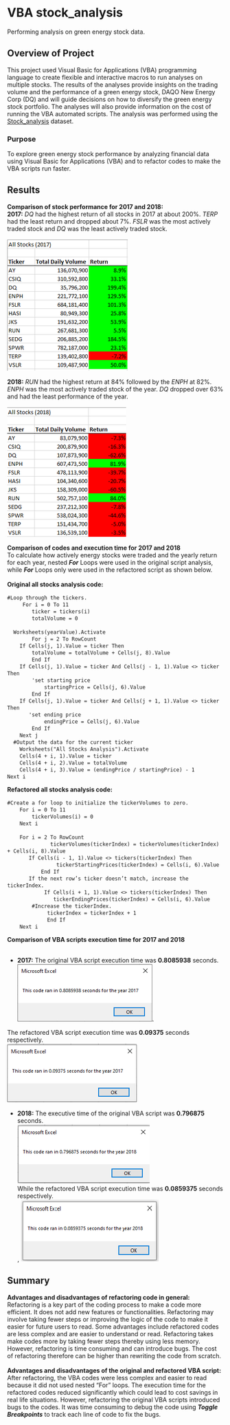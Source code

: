 # VBA stock_analysis
Performing analysis on green energy stock data.

## Overview of Project
This project used Visual Basic for Applications (VBA) programming language to create flexible and interactive macros to run analyses on multiple stocks. The results of the analyses provide insights on the trading volume and the performance of a green energy stock, DAQO New Energy Corp (DQ) and will guide decisions on how to diversify the green energy stock portfolio. The analyses will also provide information on the cost of running the VBA automated scripts. The analysis was performed using the [Stock_analysis](https://github.com/aobasuyi/stock_analysis/blob/main/VBA_Challenge.xlsm) dataset.

### Purpose
To explore green energy stock performance by analyzing financial data using Visual Basic for Applications (VBA) and to refactor codes to make the VBA scripts run faster.

## Results

**Comparison of stock performance for 2017 and 2018:**<br />
**2017:** *DQ* had the highest return of all stocks in 2017 at about 200%. *TERP* had the least return and dropped about 7%. *FSLR* was the most actively traded stock and *DQ* was the least actively traded stock.<br /><br /> *![VBA_Challenge 2017](Module%202_Resources/VBA_Challenge_All%20Stocks_2017.png)*<br />

**2018:** *RUN* had the highest return at 84% followed by the *ENPH* at 82%. *ENPH* was the most actively traded stock of the year. *DQ* dropped over 63% and had the least performance of the year. <br /><br />![image](Module%202_Resources/VBA%20Challenge_All%20Stocks_2018.png)
<br />

**Comparison of codes and execution time for 2017 and 2018** <br />
To calculate how actively energy stocks were traded and the yearly return for each year, nested ***For*** Loops were used in the original script analysis, while ***For*** Loops only were used in the refactored script as shown below.<br /><br />
**Original all stocks analysis code:**
```
#Loop through the tickers.
     For i = 0 To 11
        ticker = tickers(i)
        totalVolume = 0
        
  Worksheets(yearValue).Activate
        For j = 2 To RowCount
    If Cells(j, 1).Value = ticker Then
    	totalVolume = totalVolume + Cells(j, 8).Value
        End If
    If Cells(j, 1).Value = ticker And Cells(j - 1, 1).Value <> ticker Then
        'set starting price
            startingPrice = Cells(j, 6).Value
        End If
    If Cells(j, 1).Value = ticker And Cells(j + 1, 1).Value <> ticker Then
       'set ending price
            endingPrice = Cells(j, 6).Value
        End If
    Next j
  #Output the data for the current ticker
    Worksheets("All Stocks Analysis").Activate
    Cells(4 + i, 1).Value = ticker
    Cells(4 + i, 2).Value = totalVolume
    Cells(4 + i, 3).Value = (endingPrice / startingPrice) - 1
Next i
```
**Refactored all stocks analysis code:**
```
#Create a for loop to initialize the tickerVolumes to zero.
    For i = 0 To 11
        tickerVolumes(i) = 0
    Next i
        
    For i = 2 To RowCount
              tickerVolumes(tickerIndex) = tickerVolumes(tickerIndex) + Cells(i, 8).Value
       If Cells(i - 1, 1).Value <> tickers(tickerIndex) Then
                tickerStartingPrices(tickerIndex) = Cells(i, 6).Value
           End If
       If the next row’s ticker doesn’t match, increase the tickerIndex.
            If Cells(i + 1, 1).Value <> tickers(tickerIndex) Then
               tickerEndingPrices(tickerIndex) = Cells(i, 6).Value
        #Increase the tickerIndex.
             tickerIndex = tickerIndex + 1
             End If
    Next i
```

**Comparison of VBA scripts execution time for 2017 and 2018** <br /><br />
- **2017:** The original VBA script execution time was **0.8085938** seconds. <br />
*![Original_2017](Module%202_Resources/VBA_Original_2017.png)*. <br /> 

The refactored VBA script execution time was **0.09375** seconds respectively. <br />
*![Refactored_2017](Module%202_Resources/VBA_Challenge_2017.png)* <br />

- **2018:** The executive time of the original VBA script was **0.796875** seconds.<br />
*![Original_2018](Module%202_Resources/VBA_Original_2018.png)*<br />
While the refactored VBA script execution time was **0.0859375** seconds respectively.
<br />, *![Refactored_2018](Module%202_Resources/VBA_Challenge_2018%20.png)*
 
## Summary
**Advantages and disadvantages of refactoring code in general:** <br />
Refactoring is a key part of the coding process to make a code more efficient. It does not add new features or functionalities. Refactoring may involve taking fewer steps or improving the logic of the code to make it easier for future users to read. Some advantages include refactored codes are less complex and are easier to understand or read.  Refactoring takes make codes more by taking fewer steps thereby using less memory. However, refactoring is time consuming and can introduce bugs. The cost of refactoring therefore can be higher than rewriting the code from scratch.<br /><br />
**Advantages and disadvantages of the original and refactored VBA script:**<br />
After refactoring, the VBA codes were less complex and easier to read because it did not used nested “For” loops. The execution time for the refactored codes reduced significantly which could lead to cost savings in real life situations. However, refactoring the original VBA scripts introduced bugs to the codes. It was time consuming to debug the code using ***Toggle Breakpoints*** to track each line of code to fix the bugs.
